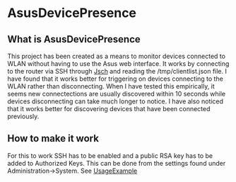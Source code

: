 # AsusDevicePresence

## What is AsusDevicePresence

This project has been created as a means to monitor devices connected to WLAN without having to use the Asus web interface. It works by connecting to the router via SSH through [Jsch](http://www.jcraft.com/jsch/) and reading the /tmp/clientlist.json file. I have found that it works better for triggering on devices connecting to the WLAN rather than disconnecting. When I have tested this empirically, it seems new connectections are usually discovered within 10 seconds while devices disconnecting can take much longer to notice. I have also noticed that it works better for discovering devices that have been connected previously.

## How to make it work

For this to work SSH has to be enabled and a public RSA key has to be added to Authorized Keys. This can be done from the settings found under Administration->System. See [UsageExample](https://github.com/vselleby/AsusDevicePresence/blob/master/src/main/java/UsageExample.java)
